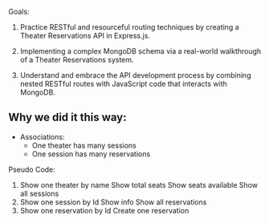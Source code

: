 Goals:

1. Practice RESTful and resourceful routing techniques by creating a Theater Reservations API in Express.js.

2. Implementing a complex MongoDB schema via a real-world walkthrough of a Theater Reservations system.

3. Understand and embrace the API development process by combining nested RESTful routes with JavaScript code that interacts with MongoDB.

Why we did it this way:
-
- Associations:
  - One theater has many sessions
  - One session has many reservations


Pseudo Code:

1. Show one theater by name
  Show total seats
  Show seats available
  Show all sessions
2. Show one session by Id
  Show info
  Show all reservations
3. Show one reservation by Id
  Create one reservation
